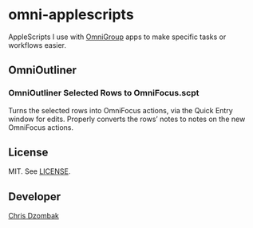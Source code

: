 # omni-applescripts

AppleScripts I use with [OmniGroup](https://www.omnigroup.com) apps to make specific tasks or workflows easier.

## OmniOutliner

### OmniOutliner Selected Rows to OmniFocus.scpt

Turns the selected rows into OmniFocus actions, via the Quick Entry window for edits. Properly converts the rows’ notes to notes on the new OmniFocus actions.

## License

MIT. See [LICENSE](https://github.com/cdzombak/omni-applescripts/blob/master/LICENSE).

## Developer

[Chris Dzombak](https://www.dzombak.com)
